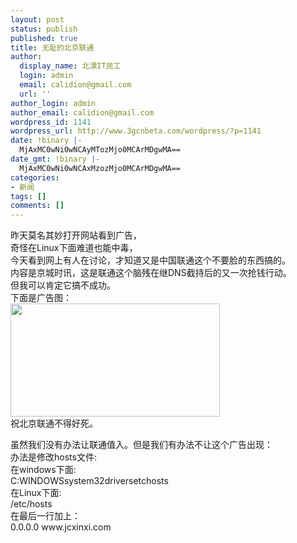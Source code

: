 ```yaml
---
layout: post
status: publish
published: true
title: 无耻的北京联通
author:
  display_name: 北漂IT民工
  login: admin
  email: calidion@gmail.com
  url: ''
author_login: admin
author_email: calidion@gmail.com
wordpress_id: 1141
wordpress_url: http://www.3gcnbeta.com/wordpress/?p=1141
date: !binary |-
  MjAxMC0wNi0wNCAyMTozMjo0MCArMDgwMA==
date_gmt: !binary |-
  MjAxMC0wNi0wNCAxMzozMjo0MCArMDgwMA==
categories:
- 新闻
tags: []
comments: []
---
```

<p>昨天莫名其妙打开网站看到广告，<br />
奇怪在Linux下面难道也能中毒，<br />
今天看到网上有人在讨论，才知道又是中国联通这个不要脸的东西搞的。<br />
内容是京城时讯，这是联通这个脑残在继DNS截持后的又一次抢钱行动。<br />
但我可以肯定它搞不成功。<br />
下面是广告图：<br />
<img class="aligncenter size-full wp-image-1142" title="未命名" src="http:&#47;&#47;www.3gcnbeta.com&#47;wordpress&#47;wp-content&#47;uploads&#47;2010&#47;06&#47;未命名.jpg" alt="" width="335" height="181" &#47;><br />
祝北京联通不得好死。</p>
<p>虽然我们没有办法让联通值入。但是我们有办法不让这个广告出现：<br />
办法是修改hosts文件:<br />
在windows下面:<br />
C:WINDOWSsystem32driversetchosts<br />
在Linux下面:<br />
&#47;etc&#47;hosts<br />
在最后一行加上：<br />
0.0.0.0         www.jcxinxi.com</p>
